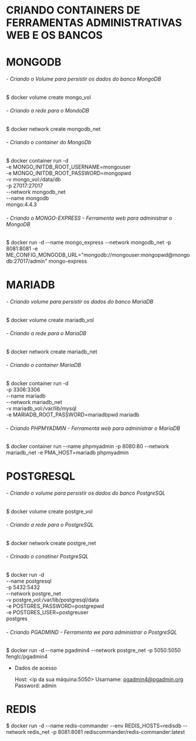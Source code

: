 # CRIANDO CONTAINERS DE FERRAMENTAS ADMINISTRATIVAS WEB E OS BANCOS

# MONGODB
###### - Criando o Volume para persistir os dados do banco MongoDB
$ docker volume create mongo_vol

###### - Criando a rede para o MondoDB
$ docker network create mongodb_net

###### - Criando o container do MongoDb
$ docker container run -d \
-e MONGO_INITDB_ROOT_USERNAME=mongouser \
-e MONGO_INITDB_ROOT_PASSWORD=mongopwd \
-v mongo_vol:/data/db \
-p 27017:27017 \
--network mongodb_net \
--name mongodb \
mongo:4.4.3

###### - Criando o MONGO-EXPRESS - Ferramenta web para administrar o MongoDB
$ docker run -d --name mongo_express --network mongodb_net -p 8081:8081 -e ME_CONFIG_MONGODB_URL="mongodb://mongouser:mongopwd@mongodb:27017/admin"  mongo-express

#
# MARIADB
###### - Criando volume para persistir os dados do banco MariaDB
$ docker volume create mariadb_vol

###### - Criando a rede para o MariaDB
$ docker network create mariadb_net

###### - Criando o container MariaDB
$ docker container run -d \
-p 3306:3306 \
--name mariadb \
--network mariadb_net \
-v mariadb_vol:/var/lib/mysql \
-e MARIADB_ROOT_PASSWORD=mariadbpwd mariadb

###### - Criando PHPMYADMIN - Ferramenta web para administrar o MariaDB
$ docker container run --name phpmyadmin -p 8080:80 --network mariadb_net -e PMA_HOST=mariadb phpmyadmin

# POSTGRESQL
###### - Criando o volume para persistir os dados do banco PostgreSQL
$ docker volume create postgre_vol

###### - Criando a rede para o PostgreSQL
$ docker network create postgre_net

###### - Crinado o conatiner PostgreSQL
$ docker run  -d \
--name postgresql \
-p 5432:5432 \
--network postgre_net \
-v postgre_vol:/var/lib/postgresql/data \
-e POSTGRES_PASSWORD=postgrepwd \
-e POSTGRES_USER=postgreuser \
 postgres

###### - Criando PGADMIND - Ferramenta we para administrar o PostgreSQL
$ docker run -d --name pgadmin4 --network postgre_net -p 5050:5050 fenglc/pgadmin4

- Dados de acesso

    Host: <ip da sua máquina:5050>
    Usarname: pgadmin4@pgadmin.org
    Password: admin


#
# REDIS
$ docker run -d --name redis-commander --env REDIS_HOSTS=redisdb --network redis_net -p 8081:8081 rediscommander/redis-commander:latest
